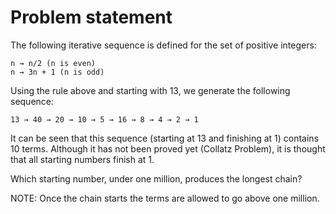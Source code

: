 # Problem statement

The following iterative sequence is defined for the set of positive integers:

    n → n/2 (n is even)
    n → 3n + 1 (n is odd)

Using the rule above and starting with 13, we generate the following sequence:

    13 → 40 → 20 → 10 → 5 → 16 → 8 → 4 → 2 → 1

It can be seen that this sequence (starting at 13 and finishing at 1) contains 10 terms. Although it has not been proved yet (Collatz Problem), it is thought that all starting numbers finish at 1.

Which starting number, under one million, produces the longest chain?

NOTE: Once the chain starts the terms are allowed to go above one million.

